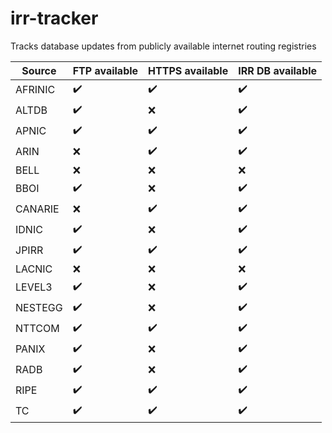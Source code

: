 # irr-tracker
Tracks database updates from publicly available internet routing registries 

<!--- details anchor -->
| Source | FTP available | HTTPS available | IRR DB available
| --- | --- | --- | --- |
| AFRINIC | :heavy_check_mark: | :heavy_check_mark: | :heavy_check_mark: |
| ALTDB | :heavy_check_mark: | :x: | :heavy_check_mark: |
| APNIC | :heavy_check_mark: | :heavy_check_mark: | :heavy_check_mark: |
| ARIN | :x: | :heavy_check_mark: | :heavy_check_mark: |
| BELL | :x: | :x: | :x: |
| BBOI | :heavy_check_mark: | :x: | :heavy_check_mark: |
| CANARIE | :x: | :heavy_check_mark: | :heavy_check_mark: |
| IDNIC | :heavy_check_mark: | :x: | :heavy_check_mark: |
| JPIRR | :heavy_check_mark: | :heavy_check_mark: | :heavy_check_mark: |
| LACNIC | :x: | :x: | :x: |
| LEVEL3 | :heavy_check_mark: | :x: | :heavy_check_mark: |
| NESTEGG | :heavy_check_mark: | :x: | :heavy_check_mark: |
| NTTCOM | :heavy_check_mark: | :heavy_check_mark: | :heavy_check_mark: |
| PANIX | :heavy_check_mark: | :x: | :heavy_check_mark: |
| RADB | :heavy_check_mark: | :x: | :heavy_check_mark: |
| RIPE | :heavy_check_mark: | :heavy_check_mark: | :heavy_check_mark: |
| TC | :heavy_check_mark: | :heavy_check_mark: | :heavy_check_mark: |
<!--- details anchor -->